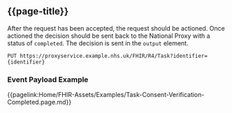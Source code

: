 ## {{page-title}}

After the request has been accepted, the request should be actioned. Once actioned the decision should be sent back to the National Proxy with a status of `completed`. The decision is sent in the `output` element.



 ```
PUT https://proxyservice.example.nhs.uk/FHIR/R4/Task?identifier={identifier}
```

### Event Payload Example

{{pagelink:Home/FHIR-Assets/Examples/Task-Consent-Verification-Completed.page.md}}